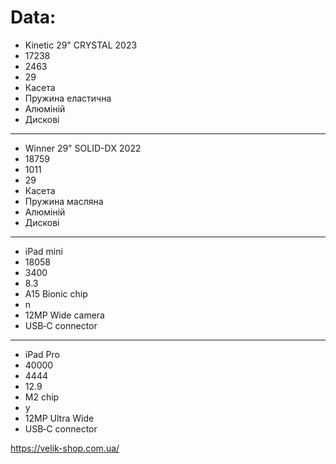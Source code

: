 # Data:
- Kinetic 29" CRYSTAL 2023
- 17238
- 2463
- 29
- Касета
- Пружина еластична
- Алюміній
- Дискові
---
- Winner 29" SOLID-DХ 2022
- 18759
- 1011
- 29
- Касета
- Пружина масляна
- Алюміній
- Дискові
---
- iPad mini
- 18058
- 3400
- 8.3
- A15 Bionic chip
- n
- 12MP Wide camera
- USB‑C connector
---
- iPad Pro
- 40000
- 4444
- 12.9
- M2 chip
- y
- 12MP Ultra Wide
- USB‑C connector


https://velik-shop.com.ua/
